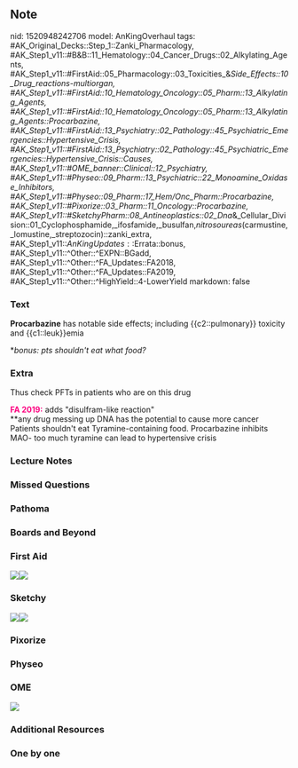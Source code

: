## Note
nid: 1520948242706
model: AnKingOverhaul
tags: #AK_Original_Decks::Step_1::Zanki_Pharmacology, #AK_Step1_v11::#B&B::11_Hematology::04_Cancer_Drugs::02_Alkylating_Agents, #AK_Step1_v11::#FirstAid::05_Pharmacology::03_Toxicities_&_Side_Effects::10_Drug_reactions_-_multiorgan, #AK_Step1_v11::#FirstAid::10_Hematology_Oncology::05_Pharm::13_Alkylating_Agents, #AK_Step1_v11::#FirstAid::10_Hematology_Oncology::05_Pharm::13_Alkylating_Agents::Procarbazine, #AK_Step1_v11::#FirstAid::13_Psychiatry::02_Pathology::45_Psychiatric_Emergencies::Hypertensive_Crisis, #AK_Step1_v11::#FirstAid::13_Psychiatry::02_Pathology::45_Psychiatric_Emergencies::Hypertensive_Crisis::Causes, #AK_Step1_v11::#OME_banner::Clinical::12_Psychiatry, #AK_Step1_v11::#Physeo::09_Pharm::13_Psychiatric::22_Monoamine_Oxidase_Inhibitors, #AK_Step1_v11::#Physeo::09_Pharm::17_Hem/Onc_Pharm::Procarbazine, #AK_Step1_v11::#Pixorize::03_Pharm::11_Oncology::Procarbazine, #AK_Step1_v11::#SketchyPharm::08_Antineoplastics::02_Dna_&_Cellular_Division::01_Cyclophosphamide,_ifosfamide,_busulfan,_nitrosoureas_(carmustine,_lomustine,_streptozocin)::zanki_extra, #AK_Step1_v11::$AnKingUpdates::$Errata::bonus, #AK_Step1_v11::^Other::^EXPN::BGadd, #AK_Step1_v11::^Other::^FA_Updates::FA2018, #AK_Step1_v11::^Other::^FA_Updates::FA2019, #AK_Step1_v11::^Other::^HighYield::4-LowerYield
markdown: false

### Text
<b>Procarbazine</b> has notable side effects; including
{{c2::pulmonary}} toxicity and {{c1::leuk}}emia
<div>
  *<i>bonus: pts shouldn't eat what food?</i>
</div>

### Extra
Thus check PFTs in patients who are on this drug
<div>
  <b><font color="#FC0280">FA 2019:</font></b> adds "disulfram-like
  reaction"
  <div>
    **any drug messing up DNA has the potential to cause more
    cancer
  </div>
  <div>
    Patients shouldn't eat Tyramine-containing food. Procarbazine
    inhibits MAO- too much tyramine can lead to hypertensive crisis
  </div>
</div>

### Lecture Notes


### Missed Questions


### Pathoma


### Boards and Beyond


### First Aid
<img src="paste-183068686024707.jpg"><img src=
"paste-71386651426819.jpg">

### Sketchy
<img src="paste-359858129862657.jpg"><img src=
"paste-ad14b6d0922f1d7fd590079a8c8780ffd0ca15d3.png">

### Pixorize


### Physeo


### OME
<div class="ome-widget">
  <a href=
  "https://onlinemeded.org/spa/psychiatry?ref=anki"><img src=
  "_OME_AnkiFlashcards_Topic_6.png"></a>
</div>

### Additional Resources


### One by one

